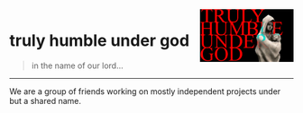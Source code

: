 <!--<div align="right" width="33%">
  <a href="https://github.com/reaganism">
    <img src="../assets/trulyhumblebanner.png" alt="TSC Banner" width="33%" />
  </a>
</div>

<div align="left" width="66%">

  # truly humble under god

  Transmission pending...

</div>
-->

<img src="../assets/trulyhumblebanner.png" alt="TSC Banner" align="right" width="33%" />

# truly humble under god

> in the name of our lord...

---

We are a group of friends working on mostly independent projects under but a shared name.

